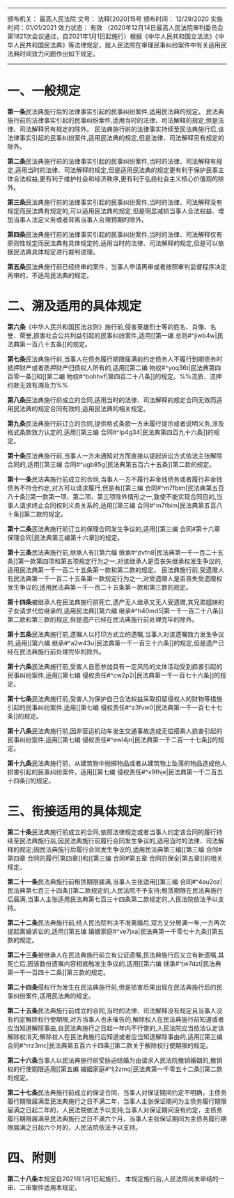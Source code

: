 ___
颁布机关： 最高人民法院
文号： 法释[2020]15号
颁布时间： 12/29/2020
实施时间：01/01/2021
效力状态： 有效
（2020年12月14日最高人民法院审判委员会第1821次会议通过，自2021年1月1日起施行）根据《中华人民共和国立法法》《中华人民共和国民法典》等法律规定，就人民法院在审理民事纠纷案件中有关适用民法典时间效力问题作出如下规定。
___

# 一、一般规定

**第一条**民法典施行后的法律事实引起的民事纠纷案件,适用民法典的规定。
民法典施行前的法律事实引起的民事纠纷案件,适用当时的法律、司法解释的规定,但是法律、司法解释另有规定的除外。
民法典施行前的法律事实持续至民法典施行后,该法律事实引起的民事纠纷案件,适用民法典的规定,但是法律、司法解释另有规定的除外。

**第二条**民法典施行前的法律事实引起的民事纠纷案件,当时的法律、司法解释有规定,适用当时的法律、司法解释的规定,但是适用民法典的规定更有利于保护民事主体合法权益,更有利于维护社会和经济秩序,更有利于弘扬社会主义核心价值观的除外。

**第三条**民法典施行前的法律事实引起的民事纠纷案件,当时的法律、司法解释没有规定而民法典有规定的,可以适用民法典的规定,但是明显减损当事人合法权益、增加当事人法定义务或者背离当事人合理预期的除外。

**第四条**民法典施行前的法律事实引起的民事纠纷案件,当时的法律、司法解释仅有原则性规定而民法典有具体规定的,适用当时的法律、司法解释的规定,但是可以依据民法典具体规定进行裁判说理。

**第五条**民法典施行前已经终审的案件，当事人申请再审或者按照审判监督程序决定再审的，不适用民法典的规定。

# 二、溯及适用的具体规定

**第六条**《中华人民共和国民法总则》施行前,侵害英雄烈士等的姓名、肖像、名誉、荣誉,损害社会公共利益引起的民事纠纷案件,适用[[第一编 总则#^jiwb4w|民法典第一百八十五条]]的规定。

**第七条**民法典施行前,当事人在债务履行期限届满前约定债务人不履行到期债务时抵押财产或者质押财产归债权人所有的,适用[[第二编 物权#^yoq36t|民法典第四百零一条]]和[[第二编 物权#^bohhvf|第四百二十八条]]的规定。%%流质、流押约款无效有溯及力%%

**第八条**民法典施行前成立的合同,适用当时的法律、司法解释的规定合同无效而适用民法典的规定合同有效的,适用民法典的相关规定。

**第九条**民法典施行前订立的合同,提供格式条款一方未履行提示或者说明义务,涉及格式条款效力认定的,适用[[第三编 合同#^lp4g34|民法典第四百九十六条]]的规定。

**第十条**民法典施行前,当事人一方未通知对方而直接以提起诉讼方式依法主张解除合同的,适用[[第三编 合同#^ugb85g|民法典第五百六十五条]]第二款的规定。

**第十一条**民法典施行前成立的合同,当事人一方不履行非金钱债务或者履行非金钱债务不符合约定,对方可以请求履行,但是有[[第三编 合同#^m7fbim|民法典第五百八十条]]第一款第一项、第二项、第三项除外情形之一,致使不能实现合同目的,当事人请求终止合同权利义务关系的,适用[[第三编 合同#^m7fbim|民法典第五百八十条]]第二款的规定。

**第十二条**民法典施行前订立的保理合同发生争议的,适用[[第三编 合同#第十六章 保理合同|民法典第三编第十六章]]的规定。

**第十三条**民法典施行前,继承人有[[第六编 继承#^jtvfn8|民法典第一千一百二十五条]]第一款第四项和第五项规定行为之一,对该继承人是否丧失继承权发生争议的,适用民法典第一千一百二十五条第一款和第二款的规定。
民法典施行前,受遗赠人有民法典第一千一百二十五条第一款规定行为之一,对受遗赠人是否丧失受遗赠权发生争议的,适用民法典第一千一百二十五条第一款和第三款的规定。

**第十四条**被继承人在民法典施行前死亡,遗产无人继承又无人受遗赠,其兄弟姐妹的子女请求代位继承的,适用民法典[[第六编 继承#^h40md5|第一千一百二十八条]]第二款和第三款的规定,但是遗产已经在民法典施行前处理完毕的除外。

**第十五条**民法典施行前,遗嘱人以打印方式立的遗嘱,当事人对该遗嘱效力发生争议的,适用[[第六编 继承#^a2w43u|民法典第一千一百三十六条]]的规定,但是遗产已经在民法典施行前处理完毕的除外。

**第十六条**民法典施行前,受害人自愿参加具有一定风险的文体活动受到损害引起的民事纠纷案件,适用[[第七编 侵权责任#^cw2p2i|民法典第一千一百七十六条]]的规定。 

**第十七条**民法典施行前,受害人为保护自己合法权益采取扣留侵权人的财物等措施引起的民事纠纷案件,适用[[第七编 侵权责任#^z3fvw0|民法典第一千一百七十七条]]的规定。

**第十八条**民法典施行前,因非营运机动车发生交通事故造成无偿搭乘人损害引起的民事纠纷案件,适用[[第七编 侵权责任#^ewl4jn|民法典第一千二百一十七条]]的规定。 

**第十九条**民法典施行前，从建筑物中抛掷物品或者从建筑物上坠落的物品造成他人损害引起的民事纠纷案件，适用[[第七编 侵权责任#^x9fhje|民法典第一千二百五十四条]]的规定。

# 三、衔接适用的具体规定

**第二十条**民法典施行前成立的合同,依照法律规定或者当事人约定该合同的履行持续至民法典施行后,因民法典施行前履行合同发生争议的,适用当时的法律、司法解释的规定;因民法典施行后履行合同发生争议的,适用民法典第三编[[第三编 合同#第四章 合同的履行|第四章]]和[[第三编 合同#第五章 合同的保全|第五章]]的相关规定。

**第二十一条**民法典施行前租赁期限届满,当事人主张适用[[第三编 合同#^4au2oz|民法典第七百三十四条]]第二款规定的,人民法院不予支持;租赁期限在民法典施行后届满,当事人主张适用民法典第七百三十四条第二款规定的,人民法院依法予以支持。

**第二十二条**民法典施行前,经人民法院判决不准离婚后,双方又分居满一年,一方再次提起离婚诉讼的,适用[[第五编 婚姻家庭#^ve7jxa|民法典第一千零七十九条]]第五款的规定。

**第二十三条**被继承人在民法典施行前立有公证遗嘱,民法典施行后又立有新遗嘱,其死亡后,因该数份遗嘱内容相抵触发生争议的,适用[[第六编 继承#^jw7dzt|民法典第一千一百四十二条]]第三款的规定。

**第二十四条**侵权行为发生在民法典施行前,但是损害后果出现在民法典施行后的民事纠纷案件,适用民法典的规定。

**第二十五条**民法典施行前成立的合同,当时的法律、司法解释没有规定且当事人没有约定解除权行使期限,对方当事人也未催告的,解除权人在民法典施行前知道或者应当知道解除事由,自民法典施行之日起一年内不行使的,人民法院应当依法认定该解除权消灭;解除权人在民法典施行后知道或者应当知道解除事由的,适用[[第三编 合同#^rrz3mc|民法典第五百六十四条]]第二款关于解除权行使期限的规定。

**第二十六条**当事人以民法典施行前受胁迫结婚为由请求人民法院撤销婚姻的,撤销权的行使期限适用[[第五编 婚姻家庭#^lj2zmq|民法典第一千零五十二条]]第二款的规定。

**第二十七条**民法典施行前成立的保证合同，当事人对保证期间约定不明确，主债务履行期限届满至民法典施行之日不满二年，当事人主张保证期间为主债务履行期限届满之日起二年的，人民法院依法予以支持;当事人对保证期间没有约定，主债务履行期限届满至民法典施行之日不满六个月，当事人主张保证期间为主债务履行期限届满之日起六个月的，人民法院依法予以支持。

# 四、附则

**第二十八条**本规定自2021年1月1日起施行。
本规定施行后,人民法院尚未审结的一审、二审案件适用本规定。
